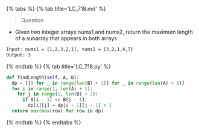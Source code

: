 {% tabs %}
{% tab title='LC_718.md' %}

> Question

* Given two integer arrays nums1 and nums2, return the maximum length of a subarray that appears in both arrays

```txt
Input: nums1 = [1,2,3,2,1], nums2 = [3,2,1,4,7]
Output: 3
```

{% endtab %}
{% tab title='LC_718.py' %}

```py
def findLength(self, A, B):
  dp = [[0 for _ in range(len(B) + 1)] for _ in range(len(A) + 1)]
  for i in range(1, len(A) + 1):
    for j in range(1, len(B) + 1):
      if A[i - 1] == B[j - 1]:
        dp[i][j] = dp[i - 1][j - 1] + 1
  return max(max(row) for row in dp)
```

{% endtab %}
{% endtabs %}

